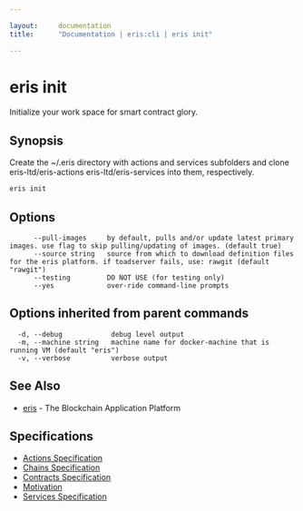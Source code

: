 ```yaml
---

layout:     documentation
title:      "Documentation | eris:cli | eris init"

---
```


# eris init

Initialize your work space for smart contract glory.

## Synopsis

Create the ~/.eris directory with actions and services subfolders
and clone eris-ltd/eris-actions eris-ltd/eris-services into them, respectively.

```bash
eris init
```

## Options

```
      --pull-images     by default, pulls and/or update latest primary images. use flag to skip pulling/updating of images. (default true)
      --source string   source from which to download definition files for the eris platform. if toadserver fails, use: rawgit (default "rawgit")
      --testing         DO NOT USE (for testing only)
      --yes             over-ride command-line prompts
```

## Options inherited from parent commands

```
  -d, --debug            debug level output
  -m, --machine string   machine name for docker-machine that is running VM (default "eris")
  -v, --verbose          verbose output
```

## See Also

* [eris](https://docs.erisindustries.com/documentation/eris-cli/0.11.3/eris/)	 - The Blockchain Application Platform

## Specifications

* [Actions Specification](https://docs.erisindustries.com/documentation/eris-cli/0.11.3/actions_specification/)
* [Chains Specification](https://docs.erisindustries.com/documentation/eris-cli/0.11.3/chains_specification/)
* [Contracts Specification](https://docs.erisindustries.com/documentation/eris-cli/0.11.3/contracts_specification/)
* [Motivation](https://docs.erisindustries.com/documentation/eris-cli/0.11.3/motivation/)
* [Services Specification](https://docs.erisindustries.com/documentation/eris-cli/0.11.3/services_specification/)

